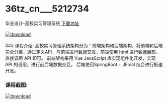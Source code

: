 # 36tz_cn___5212734
毕业设计-高校实习管理系统
[下载地址](http://www.36tz.cn/article/5212734 "下载地址")
<br/></br>[![download](http://36tz.cn/muke_img/2020_05_2-13-300x190.png "下载地址")](http://www.36tz.cn/article/5212734 "下载地址")
<br/></br>### 课程介绍:
高校实习管理系统架构分为：前端架构和后端架构，将前端和后端完全分离，通过定义API，与前端进行数据交互，前端使用 html 进行数据展现，直接调用 API 即可。
前端架构采用 Vue JavaScript 库实现组件化开发，实现 API 的调用，进行前后端数据交互。
后端使用SpringBoot + JFinal 结合进行极速开发。

### 课程截图:
[![download](http://36tz.cn/muke_img/2020_05_1-13.png "下载地址")](http://www.36tz.cn/article/5212734 "下载地址")
